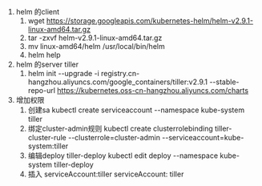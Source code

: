 1. helm 的client
    1. wget https://storage.googleapis.com/kubernetes-helm/helm-v2.9.1-linux-amd64.tar.gz
    2. tar -zxvf helm-v2.9.1-linux-amd64.tar.gz
    3. mv linux-amd64/helm /usr/local/bin/helm 
    4. helm help
2. helm 的server tiller
    1. helm init --upgrade -i registry.cn-hangzhou.aliyuncs.com/google_containers/tiller:v2.9.1 --stable-repo-url https://kubernetes.oss-cn-hangzhou.aliyuncs.com/charts
3. 增加权限
    1. 创建sa
        kubectl create serviceaccount --namespace kube-system tiller  
    1. 绑定cluster-admin规则
        kubectl create clusterrolebinding tiller-cluster-rule --clusterrole=cluster-admin --serviceaccount=kube-system:tiller 
    1. 编辑deploy tiller-deploy
        kubectl edit deploy --namespace kube-system tiller-deploy
    1. 插入 serviceAccount:tiller
        serviceAccount: tiller